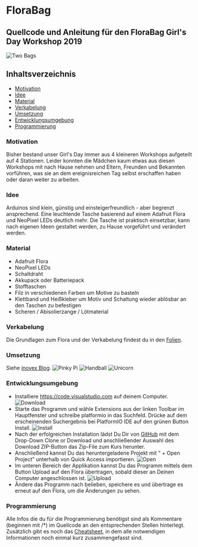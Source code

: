 # FloraBag
## Quellcode und Anleitung für den FloraBag Girl's Day Workshop 2019
![Two Bags](/pictures/two-bags.jpg)

## Inhaltsverzeichnis
- [Motivation](#motivation)
- [Idee](#idee)
- [Material](#material)
- [Verkabelung](#verkabelung)
- [Umsetzung](#umsetzung)
- [Entwicklungsumgebung](#entwicklungsumgebung)
- [Programmierung](#programmierung)

### Motivation
Bisher bestand unser Girl's Day immer aus 4 kleineren Workshops aufgeteilt auf 4 Stationen.
Leider konnten die Mädchen kaum etwas aus diesen Workshops mit nach Hause nehmen und Eltern, Freunden und Bekannten vorführen, was sie an dem ereignisreichen Tag selbst erschaffen haben oder daran weiter zu arbeiten.

### Idee
Arduinos sind klein, günstig und einsteigerfreundlich - aber begrenzt ansprechend. 
Eine leuchtende Tasche basierend auf einem Adafruit Flora und NeoPixel LEDs deutlich mehr.
Die Tasche ist praktisch einsetzbar, kann nach eigenen Ideen gestaltet werden, zu Hause vorgeführt und verändert werden.

### Material
- Adafruit Flora
- NeoPixel LEDs
- Schaltdraht
- Akkupack oder Batteriepack
- Stofftaschen
- Filz in verschiedenen Farben um Motive zu basteln
- Klettband und Heißkleber um Motiv und Schaltung wieder ablösbar an den Taschen zu befestigen
- Scheren / Abisolierzange / Lötmaterial

### Verkabelung
Die Grundlagen zum Flora und der Verkabelung findest du in den [Folien](https://github.com/Allegra42/GirlsDayExample/blob/master/Workshop_Flora.pdf).

### Umsetzung
Siehe [inovex Blog](https://www.inovex.de/blog/girlsday-2019-bei-inovex/).
![Pinky Pi](/pictures/pinky-pie.jpg)
![Handball](/pictures/handball.jpg)
![Unicorn](/pictures/unicorn-cookies.jpg)

### Entwicklungsumgebung
- Installiere https://code.visualstudio.com auf deinem Computer.
![Download](/pictures/code-download.png)
- Starte das Programm und wähle Extensions aus der linken Toolbar im Hauptfenster und schreibe platformio in das Suchfeld. Drücke auf dem erscheinenden Suchergebnis bei PlatformIO IDE auf den grünen Button Install.
![Install](/pictures/code-install-platformio.png)
- Nach der erfolgreichen Installation lädst Du Dir von [GitHub](https://github.com/Allegra42/GirlsDayExample) mit dem Drop-Down Clone or Download und anschließender Auswahl des Download ZIP-Button das Zip-File zum Kurs herunter.
- Anschließend kannst Du das heruntergeladene Projekt mit “ + Open Project” unterhalb von Quick Access importieren.
![Open](/pictures/code-new-project.png)
- Im unteren Bereich der Applikation kannst Du das Programm mittels dem Button Upload auf den Flora übertragen, sobald dieser an Deinen Computer angeschlossen ist.
![Upload](/pictures/code-upload.png)
- Ändere das Programm nach belieben, speichere es und übertrage es erneut auf den Flora, um die Änderungen zu sehen.

### Programmierung
Alle Infos die du für die Programmierung benötigst sind als Kommentare (beginnen mit /\*) im Quellcode an den entsprechenden Stellen hinterlegt.
Zusätzlich gibt es noch das [Cheatsheet](https://github.com/Allegra42/GirlsDayExample/blob/master/Cheatsheet.pdf), in dem alle notwendigen Informationen noch einmal kurz zusammengefasst sind. 
